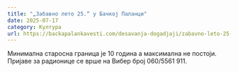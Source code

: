 ```yaml
---
title: "„Забавно лето 25.“ у Бачкој Паланци"
date: 2025-07-17
category: Култура
url: https://backapalankavesti.com/desavanja-dogadjaji/zabavno-leto-25-u-backoj-palanci/
---
```


Минимална старосна граница је 10 година а максимална не постоји. Пријаве за радионице се врше на Вибер број 060/5561 911.
